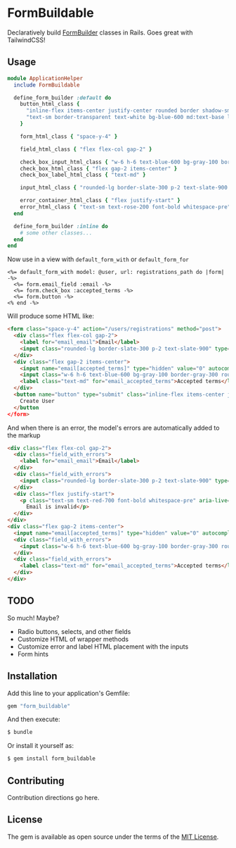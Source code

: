 # FormBuildable

Declaratively build
[FormBuilder](https://api.rubyonrails.org/classes/ActionView/Helpers/FormBuilder.html)
classes in Rails. Goes great with TailwindCSS!

## Usage

```ruby
module ApplicationHelper
  include FormBuildable

  define_form_builder :default do
    button_html_class {
      "inline-flex items-center justify-center rounded border shadow-sm font-medium px-4 py-2 "\
      "text-sm border-transparent text-white bg-blue-600 md:text-base lg:text-lg hover:bg-blue-800 "
    }

    form_html_class { "space-y-4" }

    field_html_class { "flex flex-col gap-2" }

    check_box_input_html_class { "w-6 h-6 text-blue-600 bg-gray-100 border-gray-300 rounded" }
    check_box_html_class { "flex gap-2 items-center" }
    check_box_label_html_class { "text-md" }

    input_html_class { "rounded-lg border-slate-300 p-2 text-slate-900 " }

    error_container_html_class { "flex justify-start" }
    error_html_class { "text-sm text-rose-200 font-bold whitespace-pre" }
  end

  define_form_builder :inline do
    # some other classes...
  end
end
```

Now use in a view with `default_form_with` or `default_form_for`

```erb
<%= default_form_with model: @user, url: registrations_path do |form| -%>
  <%= form.email_field :email -%>
  <%= form.check_box :accepted_terms -%>
  <%= form.button -%>
<% end -%>
```

Will produce some HTML like:

```html
<form class="space-y-4" action="/users/registrations" method="post">
  <div class="flex flex-col gap-2">
    <label for="email_email">Email</label>
    <input class="rounded-lg border-slate-300 p-2 text-slate-900" type="email" name="email[email]" id="email_email" />
  </div>
  <div class="flex gap-2 items-center">
    <input name="email[accepted_terms]" type="hidden" value="0" autocomplete="off" />
    <input class="w-6 h-6 text-blue-600 bg-gray-100 border-gray-300 rounded" type="checkbox" value="1" name="email[accepted_terms]" id="email_accepted_terms" />
    <label class="text-md" for="email_accepted_terms">Accepted terms</label>
  </div>
  <button name="button" type="submit" class="inline-flex items-center justify-center rounded border shadow-sm font-medium px-4 py-2 text-sm border-transparent text-white bg-blue-600 md:text-base lg:text-lg hover:bg-blue-800">
    Create User
  </button
</form>
```

And when there is an error, the model's errors are automatically added
to the markup

```html
<div class="flex flex-col gap-2">
  <div class="field_with_errors">
    <label for="email_email">Email</label>
  </div>
  <div class="field_with_errors">
    <input class="rounded-lg border-slate-300 p-2 text-slate-900" type="email" value="" name="email[email]" id="email_email"/>
  </div>
  <div class="flex justify-start">
    <p class="text-sm text-red-700 font-bold whitespace-pre" aria-live="polite" id="email_email" data-error="email_email">Email can &#39;t be blank
      Email is invalid</p>
  </div>
</div>
<div class="flex gap-2 items-center">
  <input name="email[accepted_terms]" type="hidden" value="0" autocomplete="off"/>
  <div class="field_with_errors">
    <input class="w-6 h-6 text-blue-600 bg-gray-100 border-gray-300 rounded" type="checkbox" value="1" name="email[accepted_terms]" id="email_accepted_terms"/>
  </div>
  <div class="field_with_errors">
    <label class="text-md" for="email_accepted_terms">Accepted terms</label>
  </div>
</div>
```

## TODO

So much! Maybe?

- Radio buttons, selects, and other fields
- Customize HTML of wrapper methods
- Customize error and label HTML placement with the inputs
- Form hints

## Installation
Add this line to your application's Gemfile:

```ruby
gem "form_buildable"
```

And then execute:
```bash
$ bundle
```

Or install it yourself as:
```bash
$ gem install form_buildable
```

## Contributing
Contribution directions go here.

## License
The gem is available as open source under the terms of the [MIT License](https://opensource.org/licenses/MIT).
